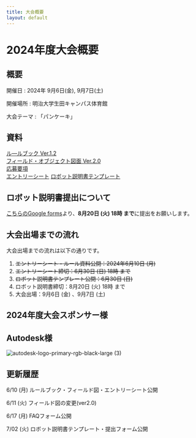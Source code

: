 ```yaml
---
title: 大会概要
layout: default
---
```


# 2024年度大会概要

## 概要

開催日
: 2024年 9月6日(金), 9月7日(土)

開催場所
: 明治大学生田キャンパス体育館

大会テーマ
: 「パンケーキ」


## 資料
[ル―ルブック Ver.1.2](../data/2024/pdf/F3RC2024_rulebook_v12.pdf)  
[フィールド・オブジェクト図面 Ver.2.0](../data/2024/pdf/F3RC2024_field_and_object_v20.pdf)  
[応募要項](../data/2024/pdf/F3RC2024_guidelines_0610.pdf)  
[エントリーシート](../data/2024/Word/F3RC2024_entry_sheet.docx)
[ロボット説明書テンプレート](../data/2024/Word/F3RC2024_ロボット説明書_テンプレート.docx)  

## ロボット説明書提出について
[こちらのGoogle forms](https://docs.google.com/forms/d/e/1FAIpQLSdO75wLbCaaYp_whQvZue3E9YFoKH3osB0EshDbLM3lWw0xhw/viewform?usp=sf_link)より、**8月20日 (火) 18時 まで**に提出をお願いします。

## 大会出場までの流れ
大会出場までの流れは以下の通りです。

1. ~~エントリーシート・ルール資料公開：2024年6月10日 (月)~~
2. ~~エントリーシート締切：6月30日 (日) 18時 まで~~
3. ~~ロボット説明書テンプレート公開：6月30日 (日)~~
4. ロボット説明書締切：8月20日 (火) 18時 まで
5. 大会出場：9月6日 (金) 、9月7日 (土)

## 2024年度大会スポンサー様
## Autodesk様 ##
![autodesk-logo-primary-rgb-black-large (3)](https://github.com/F3RC-committee/f3rc-committee.github.io/assets/164468008/783fb6a9-bae4-46f8-a4c4-87e64adb4d75)

## 更新履歴
6/10 (月) ルールブック・フィールド図・エントリーシート公開

6/11 (火) フィールド図の変更(ver2.0)

6/17 (月) FAQフォーム公開

7/02 (火) ロボット説明書テンプレート・提出フォーム公開
